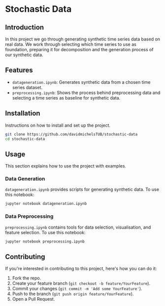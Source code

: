 # Stochastic Data

## Introduction
In this project we go through generating synthetic time series data based on real data. We work through selecting which time series to use as foundation, preparing it for decomposition and the generation process of our synthetic data.

## Features
- `datageneration.ipynb`: Generates synthetic data from a chosen time series dataset.
 - `preprocessing.ipynb`: Shows the process behind preprocessing data and selecting a time series as baseline for synthetic data.

## Installation
Instructions on how to install and set up the project.

```bash
git clone https://github.com/davidmichelsTUB/stochastic-data
cd stochastic-data
```

## Usage
This section explains how to use the project with examples.

### Data Generation
`datageneration.ipynb` provides scripts for generating synthetic data. To use this notebook:

```bash
jupyter notebook datageneration.ipynb
```

### Data Preprocessing
`preprocessing.ipynb` contains tools for data selection, visualisation, and feature selection. To use this notebook:

```bash
jupyter notebook preprocessing.ipynb
```

## Contributing
If you're interested in contributing to this project, here's how you can do it:

1. Fork the repo.
2. Create your feature branch (`git checkout -b feature/YourFeature`).
3. Commit your changes (`git commit -m 'Add some YourFeature'`).
4. Push to the branch (`git push origin feature/YourFeature`).
5. Open a Pull Request.
